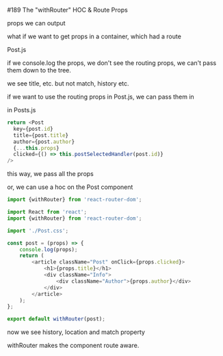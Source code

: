 #189 The "withRouter" HOC & Route Props

props we can output

what if we want to get props in a container, which had a route

Post.js

if we console.log the props, we don't see the routing props, we can't pass them down to the tree.

we see title, etc. but not match, history etc.

if we want to use the routing props in Post.js, we can pass them in

in Posts.js

```js
return <Post 
  key={post.id} 
  title={post.title} 
  author={post.author}
  {...this.props}
  clicked={() => this.postSelectedHandler(post.id)}
/>
```

this way, we pass all the props

or, we can use a hoc on the Post component

```js
import {withRouter} from 'react-router-dom';
```

```js
import React from 'react';
import {withRouter} from 'react-router-dom';

import './Post.css';

const post = (props) => {
    console.log(props);
    return (
        <article className="Post" onClick={props.clicked}>
            <h1>{props.title}</h1>
            <div className="Info">
                <div className="Author">{props.author}</div>
            </div>
        </article>
    );
};

export default withRouter(post);
```

now we see history, location and match property

withRouter makes the component route aware.







